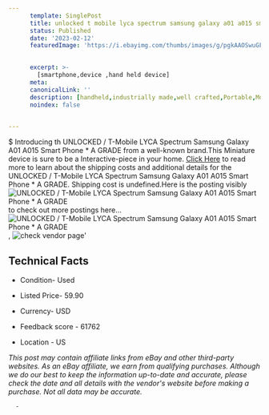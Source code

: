 ```yaml
---
      template: SinglePost
      title: unlocked t mobile lyca spectrum samsung galaxy a01 a015 smart phone a grade
      status: Published
      date: '2023-02-12'
      featuredImage: 'https://i.ebayimg.com/thumbs/images/g/pgkAAOSwuGFhDtpB/s-l225.jpg'
       

      excerpt: >-
        [smartphone,device ,hand held device]
      meta:
      canonicalLink: ''
      description: [handheld,industrially made,well crafted,Portable,Mobile,Compact,Convenient,Lightweight,Maneuverable,Man-portable,Miniature,Carriable,Hand-held,Light,Holdable,Transportable,Mobile device,Pocket-sized,On-the-go,Wireless,Cordless,Compact size,Convenient size, smartphone,device ,hand held device]
      noindex: false
      

---
```

$
      Introducing th UNLOCKED / T-Mobile LYCA Spectrum  Samsung Galaxy A01 A015 Smart Phone * A GRADE from a well-known brand.This Miniature device  is sure to be a Interactive-piece in your home. [Click Here](https://www.ebay.com/itm/384889422982?hash=item599d328486%3Ag%3ApgkAAOSwuGFhDtpB&mkevt=1&mkcid=1&mkrid=711-53200-19255-0&campid=%253CePNCampaignId%253E&customid=%253CreferenceId%253E&toolid=10049) to read more to learn about the shipping costs and additional details for the UNLOCKED / T-Mobile LYCA Spectrum  Samsung Galaxy A01 A015 Smart Phone * A GRADE. Shipping cost is undefined.Here is the posting visibly ![UNLOCKED / T-Mobile LYCA Spectrum  Samsung Galaxy A01 A015 Smart Phone * A GRADE](https://i.ebayimg.com/thumbs/images/g/pgkAAOSwuGFhDtpB/s-l225.jpg) to check out more postings here... ![UNLOCKED / T-Mobile LYCA Spectrum  Samsung Galaxy A01 A015 Smart Phone * A GRADE](https://i.ebayimg.com/images/g/pgkAAOSwuGFhDtpB/s-l1600.jpg), ![check vendor page]()'

      

 ## Technical Facts 



     
      

 - Condition- Used 


      

 - Listed Price- 59.90 


      

 - Currency- USD 


      

 - Feedback score - 61762 


      

 - Location - US 


      
      

 *_This post may contain affiliate links from eBay and other third-party websites. As an eBay affiliate, we earn from qualifying purchases. Although we do our best to keep the information up-to-date and accurate, please check the date and all details with the vendor's website before making a purchase. Not all data may be accurate._*




      -
